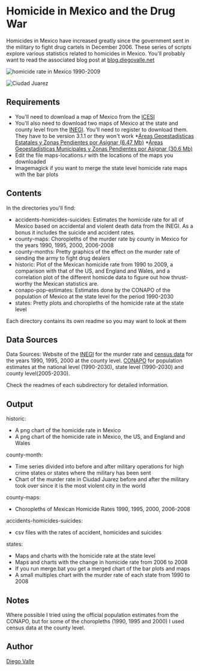 ﻿Homicide in Mexico and the Drug War
=========================================================
Homicides in Mexico have increased greatly since the government sent in the military to fight drug cartels in December 2006. These series of scripts explore various statistics related to homicides in Mexico. You'll probably want to read the associated blog post at [blog.diegovalle.net](blog.diegovalle.net)

![homicide rate in Mexico 1990-2009](http://github.com/diegovalle/Homicide-MX-Drug-War/raw/master/county-month/output/ciudad-juarez.png)

![Ciudad Juarez](http://github.com/diegovalle/Homicide-MX-Drug-War/raw/master/county-month/output/ciudad-juarez.png)

Requirements
------------
* You'll need to download a map of Mexico from the [ICESI](http://www.icesi.org.mx/estadisticas/estadisticas_encuestasTablas.asp)
* You'll also need to download two maps of Mexico at the state and county level from the [INEGI](http://mapserver.inegi.org.mx/data/mgm/). You'll need to register to download them. They have to be version 3.1.1 or they won't work
*[Áreas Geoestadísticas Estatales y Zonas Pendientes por Asignar (6.47 Mb)](http://mapserver.inegi.org.mx/data/mgm/redirect.cfm?fileX=ESTADOS311)
*[Áreas Geoestadísticas Municipales y Zonas Pendientes por Asignar (30.6 Mb)](http://mapserver.inegi.org.mx/data/mgm/redirect.cfm?fileX=MUNICIPIOS311)
* Edit the file maps-locations.r with the locations of the maps you downloaded
* Imagemagick if you want to merge the state level homicide rate maps with the bar plots

Contents
--------
In the directories you'll find:

* accidents-homicides-suicides: Estimates the homicide rate for all of Mexico based on accidental and violent death data from the INEGI. As a bonus it includes the suicide and accident rates.
* county-maps: Choropleths of the murder rate by county in Mexico for the years 1990, 1995, 2000, 2006-2008
* county-months: Pretty graphics of the effect on the murder rate of sending the army to fight drug dealers
* historic: Plot of the Mexican homicide rate from 1990 to 2009, a
  comparison with that of the US, and England and Wales, and a
  correlation plot of the different homicde data to figure out how thrust-worthy the Mexican statistics are.
* conapo-pop-estimates: Estimates done by the CONAPO of the population of Mexico at the state level for the period 1990-2030
* states: Pretty plots and choropleths of the homicide rate at the state level
  
Each directory contains its own readme so you may want to look at them

Data Sources
------------
Data Sources: Website of the [INEGI](http://www.inegi.org.mx/est/contenidos/espanol/proyectos/continuas/vitales/bd/mortalidad/MortalidadGeneral.asp?s=est&c=11144) for the
murder rate and [census data](http://www.inegi.org.mx/inegi/default.aspx?c=9260&s=est) for the years 1990, 1995, 2000 at the county level. [CONAPO](http://conapo.gob.mx/index.php?option=com_content&view=article&id=125&Itemid=203)
for population estimates at the national level (1990-2030), state level (1990-2030) and county level(2005-2030).

Check the readmes of each subdirectory for detailed information.


Output
-------
historic:

* A png chart of the homicide rate in Mexico
* A png chart of the homicide rate in Mexico, the US, and England and Wales

county-month:

* Time series divided into before and after military operations for high crime states or states where the military has been sent
* Chart of the murder rate in Ciudad Juarez before and after the military took over since it is the most violent city in the world

county-maps:

* Choropleths of Mexican Homicide Rates 1990, 1995, 2000, 2006-2008

accidents-homicides-suicides:

* csv files with the rates of accident, homicides and suicides

states:

* Maps and charts with the homicide rate at the state level
* Maps and charts with the change in homicide rate from 2006 to 2008
* If you run merge.bat you get a merged chart of the bar plots and maps
* A small multiples chart with the murder rate of each state from 1990 to 2008

Notes
-----
Where possible I tried using the official population estimates from the CONAPO, but for some of the choropleths (1990, 1995 and 2000) I used census data at the county level.

Author
-----
[Diego Valle](www.diegovalle.net)
